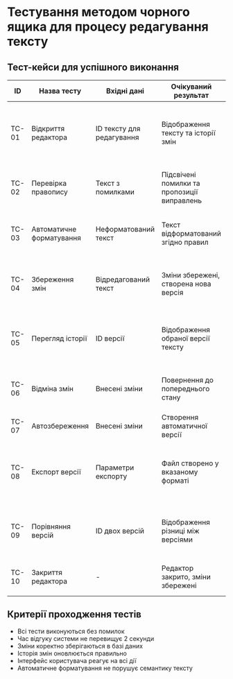# Тестування методом чорного ящика для процесу редагування тексту

## Тест-кейси для успішного виконання

| ID    | Назва тесту | Вхідні дані | Очікуваний результат | Передумови | Кроки тестування | Фактичний результат |
|-------|-------------|--------------|---------------------|------------|------------------|-------------------|
| TC-01 | Відкриття редактора | ID тексту для редагування | Відображення тексту та історії змін | Користувач авторизований, текст існує в БД | 1. Відкрити веб-інтерфейс<br>2. Обрати текст для редагування<br>3. Натиснути "Відкрити редактор" | Редактор відкрито, текст та історія змін завантажені |
| TC-02 | Перевірка правопису | Текст з помилками | Підсвічені помилки та пропозиції виправлень | Редактор відкритий | 1. Ввести текст з помилками<br>2. Дочекатися перевірки | Помилки підсвічені, запропоновані варіанти виправлень |
| TC-03 | Автоматичне форматування | Неформатований текст | Текст відформатований згідно правил | Редактор відкритий | 1. Ввести неформатований текст<br>2. Дочекатися форматування | Текст відформатований, пунктуація коректна |
| TC-04 | Збереження змін | Відредагований текст | Зміни збережені, створена нова версія | Внесені зміни в текст | 1. Внести зміни в текст<br>2. Натиснути "Зберегти"<br>3. Підтвердити збереження | Зміни збережені, створена нова версія в історії |
| TC-05 | Перегляд історії | ID версії | Відображення обраної версії тексту | Існує декілька версій тексту | 1. Відкрити історію змін<br>2. Обрати версію<br>3. Натиснути "Переглянути" | Відображена обрана версія тексту |
| TC-06 | Відміна змін | Внесені зміни | Повернення до попереднього стану | Внесені незбережені зміни | 1. Внести зміни<br>2. Натиснути "Відмінити"<br>3. Підтвердити відміну | Текст повернуто до попереднього стану |
| TC-07 | Автозбереження | Внесені зміни | Створення автоматичної версії | Увімкнене автозбереження | 1. Внести зміни<br>2. Зачекати 1 хвилину | Створена автоматична версія в історії |
| TC-08 | Експорт версії | Параметри експорту | Файл створено у вказаному форматі | Текст збережено | 1. Обрати версію<br>2. Натиснути "Експорт"<br>3. Обрати формат<br>4. Підтвердити | Файл експортовано у вказаному форматі |
| TC-09 | Порівняння версій | ID двох версій | Відображення різниці між версіями | Існує мінімум дві версії | 1. Обрати першу версію<br>2. Обрати другу версію<br>3. Натиснути "Порівняти" | Показані відмінності між версіями |
| TC-10 | Закриття редактора | - | Редактор закрито, зміни збережені | Редактор відкритий | 1. Натиснути "Закрити"<br>2. Підтвердити збереження змін | Редактор закрито, всі зміни збережені |

## Критерії проходження тестів

- Всі тести виконуються без помилок
- Час відгуку системи не перевищує 2 секунди
- Зміни коректно зберігаються в базі даних
- Історія змін оновлюється правильно
- Інтерфейс користувача реагує на всі дії
- Автоматичне форматування не порушує семантику тексту 